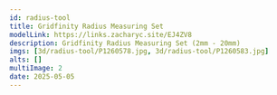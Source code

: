```yaml
---
id: radius-tool
title: Gridfinity Radius Measuring Set
modelLink: https://links.zacharyc.site/EJ4ZV8
description: Gridfinity Radius Measuring Set (2mm - 20mm)
imgs: [3d/radius-tool/P1260578.jpg, 3d/radius-tool/P1260583.jpg]
alts: []
multiImage: 2
date: 2025-05-05
---
```

